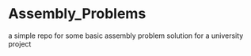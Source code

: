 # Assembly_Problems
a simple repo for some basic assembly problem solution for a university project 
